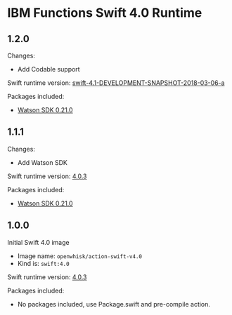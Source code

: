 # IBM Functions Swift 4.0 Runtime 

## 1.2.0
Changes:
  - Add Codable support

Swift runtime version: [swift-4.1-DEVELOPMENT-SNAPSHOT-2018-03-06-a](https://swift.org/builds/swift-4.1-branch/ubuntu1404/swift-4.1-DEVELOPMENT-SNAPSHOT-2018-03-06-a/swift-4.1-DEVELOPMENT-SNAPSHOT-2018-03-06-a-ubuntu14.04.tar.gz)

Packages included:
  - [Watson SDK 0.21.0](https://github.com/watson-developer-cloud/swift-sdk/releases/tag/v0.21.0)

## 1.1.1
Changes:
  - Add Watson SDK

Swift runtime version: [4.0.3](https://github.com/apache/incubator-openwhisk-runtime-swift/blob/master/core/swift40Action/Dockerfile)

Packages included:
  - [Watson SDK 0.21.0](https://github.com/watson-developer-cloud/swift-sdk/releases/tag/v0.21.0)

## 1.0.0
Initial Swift 4.0 image
  - Image name: `openwhisk/action-swift-v4.0`
  - Kind is: `swift:4.0`

Swift runtime version: [4.0.3](https://github.com/apache/incubator-openwhisk-runtime-swift/blob/master/core/swift40Action/Dockerfile)

Packages included:
  - No packages included, use Package.swift and pre-compile action.

